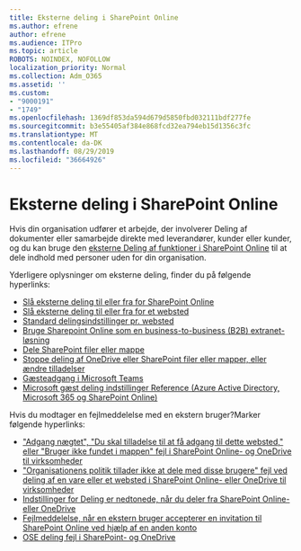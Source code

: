 ```yaml
---
title: Eksterne deling i SharePoint Online
ms.author: efrene
author: efrene
ms.audience: ITPro
ms.topic: article
ROBOTS: NOINDEX, NOFOLLOW
localization_priority: Normal
ms.collection: Adm_O365
ms.assetid: ''
ms.custom:
- "9000191"
- "1749"
ms.openlocfilehash: 1369df853da594d679d5850fbd032111bdf277fe
ms.sourcegitcommit: b3e55405af384e868fcd32ea794eb15d1356c3fc
ms.translationtype: MT
ms.contentlocale: da-DK
ms.lasthandoff: 08/29/2019
ms.locfileid: "36664926"
---
```

# <a name="external-sharing-in-sharepoint-online"></a>Eksterne deling i SharePoint Online

Hvis din organisation udfører et arbejde, der involverer Deling af dokumenter eller samarbejde direkte med leverandører, kunder eller kunder, og du kan bruge den [eksterne Deling af funktioner i SharePoint Online](https://docs.microsoft.com/sharepoint/external-sharing-overview) til at dele indhold med personer uden for din organisation.

Yderligere oplysninger om eksterne deling, finder du på følgende hyperlinks:

- [Slå eksterne deling til eller fra for SharePoint Online](https://docs.microsoft.com/sharepoint/turn-external-sharing-on-or-off)
- [Slå eksterne deling til eller fra for et websted](https://docs.microsoft.com/sharepoint/change-external-sharing-site)
- [Standard delingsindstillinger pr. websted](https://docs.microsoft.com/Office365/Enterprise/microsoft-365-guest-settings#sharepoint-site-level)
- [Bruge Sharepoint Online som en business-to-business (B2B) extranet-løsning](https://docs.microsoft.com/sharepoint/create-b2b-extranet)
- [Dele SharePoint filer eller mappe](https://support.office.com/article/share-sharepoint-files-or-folders-1fe37332-0f9a-4719-970e-d2578da4941c)
- [Stoppe deling af OneDrive eller SharePoint filer eller mapper, eller ændre tilladelser](https://support.office.com/article/stop-sharing-onedrive-or-sharepoint-files-or-folders-or-change-permissions-0a36470f-d7fe-40a0-bd74-0ac6c1e13323?ui=en-US&rs=en-US&ad=US)
- [Gæsteadgang i Microsoft Teams](https://docs.microsoft.com/MicrosoftTeams/guest-access)
- [Microsoft gæst deling indstillinger Reference (Azure Active Directory, Microsoft 365 og SharePoint Online)](https://docs.microsoft.com/Office365/Enterprise/microsoft-365-guest-settings)

Hvis du modtager en fejlmeddelelse med en ekstern bruger?Marker følgende hyperlinks:

- ["Adgang nægtet", "Du skal tilladelse til at få adgang til dette websted," eller "Bruger ikke fundet i mappen" fejl i SharePoint Online- og OneDrive til virksomheder](https://docs.microsoft.com/sharepoint/support/administration/access-denied-or-need-permission-error-sharepoint-online-or-onedrive-for-business)
- ["Organisationens politik tillader ikke at dele med disse brugere" fejl ved deling af en vare eller et websted i SharePoint Online- eller OneDrive til virksomheder](https://docs.microsoft.com/sharepoint/support/administration/organization-policies-do-not-allow-you-to-share-with-users-error)
- [Indstillinger for Deling er nedtonede, når du deler fra SharePoint Online- eller OneDrive](https://docs.microsoft.com/sharepoint/support/administration/sharing-options-grayed-out-when-sharing-from-sharepoint-online-or-onedrive)
- [Fejlmeddelelse, når en ekstern bruger accepterer en invitation til SharePoint Online ved hjælp af en anden konto](https://support.office.com/article/Error-message-when-an-external-user-accepts-a-SharePoint-Online-invitation-by-using-another-account-f0d34413-ea7c-42c7-a485-c4e5d421e5f0-)
- [OSE deling fejl i SharePoint- og OneDrive](https://docs.microsoft.com/sharepoint/sharepoint-onedrive-error-message)


